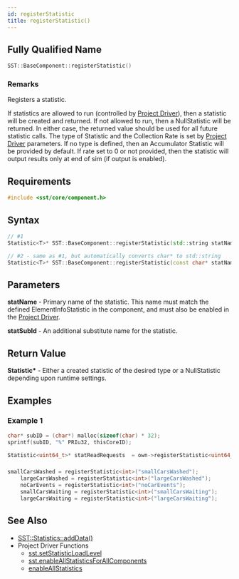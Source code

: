 ```yaml
---
id: registerStatistic
title: registerStatistic()
---
```

## Fully Qualified Name
```cpp
SST::BaseComponent::registerStatistic()
```

### Remarks
Registers a statistic.

If statistics are allowed to run (controlled by [Project Driver](guides/external/projectDriver.md)), then a statistic will be created and returned. If not allowed to run, then a NullStatistic will be returned. In either case, the returned value should be used for all future statistic calls. The type of Statistic and the Collection Rate is set by [Project Driver](guides/external/projectDriver.md) parameters. If no type is defined, then an Accumulator Statistic will be provided by default. If rate set to 0 or not provided, then the statistic will output results only at end of sim (if output is enabled).

## Requirements

```cpp
#include <sst/core/component.h>
```

## Syntax

```cpp
// #1
Statistic<T>* SST::BaseComponent::registerStatistic(std::string statName, std::string statSubId = "")

// #2 - same as #1, but automatically converts char* to std::string
Statistic<T>* SST::BaseComponent::registerStatistic(const char* statName, const char* statSubId = "")
```

## Parameters

**statName** - Primary name of the statistic. This name must match the defined ElementInfoStatistic in the component, and must also be enabled in the [Project Driver](guides/external/projectDriver.md). 

**statSubId** - An additional substitute name for the statistic.

## Return Value

**Statistic<T>\*** - Either a created statistic of the desired type or a NullStatistic depending upon runtime settings.

## Examples

### Example 1
```cpp
char* subID = (char*) malloc(sizeof(char) * 32);
sprintf(subID, "%" PRIu32, thisCoreID);

Statistic<uint64_t>* statReadRequests  = own->registerStatistic<uint64_t>( "read_requests", subID );
```

###
```cpp
smallCarsWashed = registerStatistic<int>("smallCarsWashed");
	largeCarsWashed = registerStatistic<int>("largeCarsWashed");
	noCarEvents = registerStatistic<int>("noCarEvents");
	smallCarsWaiting = registerStatistic<int>("smallCarsWaiting");
	largeCarsWaiting = registerStatistic<int>("largeCarsWaiting");
```

## See Also

- [SST::Statistics::addData()](cpp/statistics/addData.md)
- Project Driver Functions
  - [sst.setStatisticLoadLevel](projectDriver/sst/setStatisticLoadLevel.md)
  - [sst.enableAllStatisticsForAllComponents](projectDriver/sst/enableAllStatisticsForAllComponents.md)
  - [enableAllStatistics](projectDriver/component/enableAllStatistics.md)